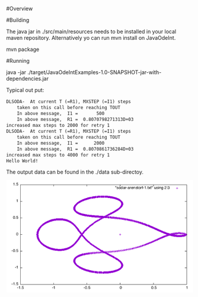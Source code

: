 #Overview



#Building

The java jar in ./src/main/resources needs to be installed in your local maven repository.
Alternatively yo can run mvn install on JavaOdeInt.

mvn package

#Running

java -jar ./target/JavaOdeIntExamples-1.0-SNAPSHOT-jar-with-dependencies.jar

Typical out put:

 
    DLSODA-  At current T (=R1), MXSTEP (=I1) steps
        taken on this call before reaching TOUT
        In above message,  I1 =       500
        In above message,  R1 =  0.8070798271313D+03
    increased max steps to 2000 for retry 1
    DLSODA-  At current T (=R1), MXSTEP (=I1) steps
        taken on this call before reaching TOUT
        In above message,  I1 =      2000
        In above message,  R1 =  0.8070861736284D+03
    increased max steps to 4000 for retry 1
    Hello World!


The output data can be found in the ./data sub-directoy.

![arenstorf orbit](/images/arenstorf-1.png)